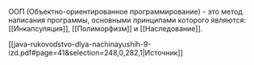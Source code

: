 ООП (Объектно-ориентированное программирование) - это метод написания программы, основными принципами которого являются: [[Инкапсуляция]], [[Полиморфизм]] и [[Наследование]].

[[java-rukovodstvo-dlya-nachinayushih-9-izd.pdf#page=41&selection=248,0,282,1|Источник]]